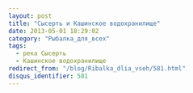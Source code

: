 ```yaml
---
layout: post
title: "Сысерть и Кашинское водохранилище"
date: 2013-05-01 18:29:02
category: "Рыбалка_для_всех"
tags:
  - река Сысерть
  - Кашинское водохранилище
redirect_from: "/blog/Ribalka_dlia_vseh/581.html"
disqus_identifier: 581
---
```

